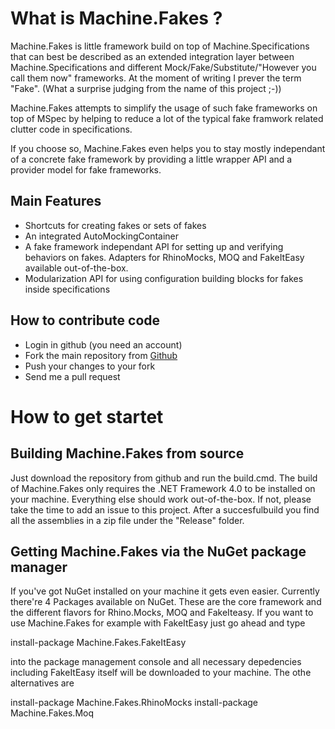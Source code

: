 # What is Machine.Fakes ?

Machine.Fakes is little framework build on top of Machine.Specifications that can best be described as an extended integration layer between Machine.Specifications and different Mock/Fake/Substitute/"However you call them now" frameworks. At the moment of writing I prever the term "Fake". (What a surprise judging from the name of this project ;-))

Machine.Fakes attempts to simplify the usage of such fake frameworks on top of MSpec by helping to reduce a lot of the typical fake framwork related clutter code in specifications. 

If you choose so, Machine.Fakes even helps you to stay mostly independant of a concrete fake framework by providing a little wrapper API and a provider model for fake frameworks. 

## Main Features

* Shortcuts for creating fakes or sets of fakes
* An integrated AutoMockingContainer
* A fake framework independant API for setting up and verifying behaviors on fakes. Adapters for RhinoMocks, MOQ and FakeItEasy available out-of-the-box. 
* Modularization API for using configuration building blocks for fakes inside specifications

## How to contribute code

* Login in github (you need an account)
* Fork the main repository from [Github](https://github.com/BjRo/Machine.Fakes)
* Push your changes to your fork
* Send me a pull request

# How to get startet

## Building Machine.Fakes from source

Just download the repository from github and run the build.cmd. The build of Machine.Fakes only requires the .NET Framework 4.0 to be installed on your machine. Everything else should work out-of-the-box. If not, please take the time to add an issue to this project. After a succesfulbuild you find all the assemblies in a zip file under the "Release" folder.

## Getting Machine.Fakes via the NuGet package manager

If you've got NuGet installed on your machine it gets even easier. Currently there're 4 Packages available on NuGet. These are the core framework and the different flavors for Rhino.Mocks, MOQ and FakeIteasy. If you want to use Machine.Fakes for example with FakeItEasy just go ahead and type 

install-package Machine.Fakes.FakeItEasy

into the package management console and all necessary depedencies including FakeItEasy itself will be downloaded to your machine. The othe alternatives are

install-package Machine.Fakes.RhinoMocks
install-package Machine.Fakes.Moq